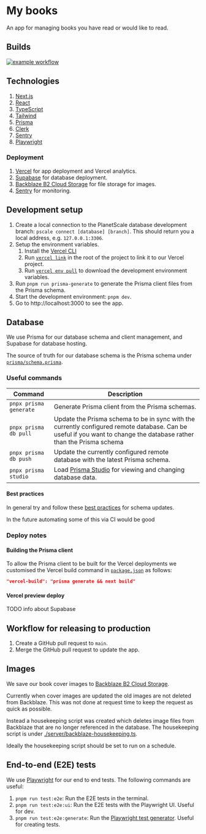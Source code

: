 # My books

An app for managing books you have read or would like to read.

## Builds

[![example workflow](https://github.com/hwride/my-books/actions/workflows/e2e-tests.yml/badge.svg?branch=main)](https://github.com/hwride/my-books/actions/workflows/e2e-tests.yml?query=branch%3Amain)

## Technologies

1. [Next.js](https://nextjs.org/docs)
2. [React](https://react.dev/)
3. [TypeScript](https://www.typescriptlang.org/docs/handbook/intro.html)
4. [Tailwind](https://tailwindcss.com/)
5. [Prisma](https://www.prisma.io/docs)
6. [Clerk](https://clerk.com/)
7. [Sentry](https://sentry.io/)
8. [Playwright](https://playwright.dev/)

### Deployment

1. [Vercel](https://vercel.com/dashboard) for app deployment and Vercel analytics.
2. [Supabase](https://supabase.com/docs) for database deployment.
3. [Backblaze B2 Cloud Storage](https://www.backblaze.com/cloud-storage) for file storage for images.
4. [Sentry](https://sentry.io/welcome/) for monitoring.

## Development setup

1. Create a local connection to the PlanetScale database development branch: `pscale connect [database] [branch]`. This
   should return you a
   local address, e.g. `127.0.0.1:3306`.
1. Setup the environment variables.
    1. Install the [Vercel CLI](https://vercel.com/docs/cli)
    1. Run [`vercel link`](https://vercel.com/docs/cli/link) in the root of the project to link it to our Vercel
       project.
    1. Run [`vercel env pull`](https://vercel.com/docs/cli/env#exporting-development-environment-variables) to download
       the development environment variables.
1. Run `pnpm run prisma-generate` to generate the Prisma client files from the Prisma schema.
2. Start the development environment: `pnpm dev`.
3. Go to http://localhost:3000 to see the app.

## Database

We use Prisma for our database schema and client management, and Supabase for database hosting.

The source of truth for our database schema is the Prisma schema under [`prisma/schema.prisma`](prisma/schema.prisma).

### Useful commands

| Command                              | Description                                                                                                                                                          |
|--------------------------------------|----------------------------------------------------------------------------------------------------------------------------------------------------------------------|
| `pnpx prisma generate`               | Generate Prisma client from the Prisma schemas.                                                                                                                      |
| `pnpx prisma db pull`                | Update the Prisma schema to be in sync with the currently configured remote database. Can be useful if you want to change the database rather than the Prisma schema |
| `pnpx prisma db push`                | Update the currently configured remote database with the latest Prisma schema.                                                                                       |
| `pnpx prisma studio`                 | Load [Prisma Studio](https://www.prisma.io/studio) for viewing and changing database data.|                              

#### Best practices

In general try and follow these [best practices](https://planetscale.com/blog/safely-making-database-schema-changes)
for schema updates.

In the future automating some of this via CI would be good

### Deploy notes

#### Building the Prisma client

To allow the Prisma client to be built for the Vercel deployments we customised the Vercel build command in
[`package.json`](package.json)
as follows:

```json
"vercel-build": "prisma generate && next build"
```

#### Vercel preview deploy

TODO info about Supabase

## Workflow for releasing to production

1. Create a GitHub pull request to `main`.
1. Merge the GitHub pull request to update the app.

## Images

We save our book cover images to [Backblaze B2 Cloud Storage](https://www.backblaze.com/cloud-storage).

Currently when cover images are updated the old images are not deleted from Backblaze. This was not done at request time
to keep the request as quick as possible.

Instead a housekeeping script was created which deletes image files from Backblaze that are no longer referenced in the
database. The housekeeping script is under [./server/backblaze-housekeeping.ts](./server/backblaze-housekeeping.ts).

Ideally the housekeeping script should be set to run on a schedule.

## End-to-end (E2E) tests

We use [Playwright](https://playwright.dev/) for our end to end tests. The following commands are useful:

1. `pnpm run test:e2e`: Run the E2E tests in the terminal.
1. `pnpm run test:e2e:ui`: Run the E2E tests with the Playwright UI. Useful for dev.
1. `pnpm run test:e2e:generate`: Run the [Playwright test generator](https://playwright.dev/docs/codegen-intro). Useful
   for creating tests.